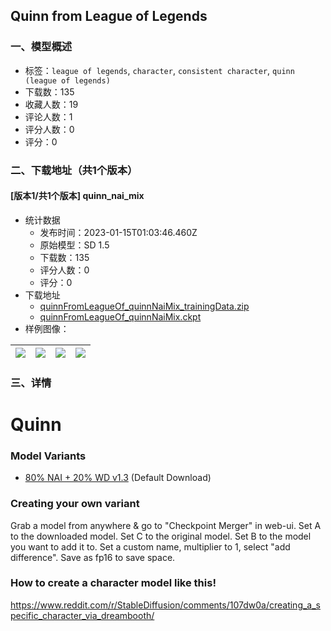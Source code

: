 ## Quinn from League of Legends
### 一、模型概述

- 标签：`league of legends`, `character`, `consistent character`, `quinn (league of legends)`
- 下载数：135
- 收藏人数：19
- 评论人数：1
- 评分人数：0
- 评分：0

### 二、下载地址（共1个版本）

#### [版本1/共1个版本] quinn_nai_mix

- 统计数据
  - 发布时间：2023-01-15T01:03:46.460Z
  - 原始模型：SD 1.5
  - 下载数：135
  - 评分人数：0
  - 评分：0
- 下载地址
  - [quinnFromLeagueOf_quinnNaiMix_trainingData.zip](https://civitai.com/api/download/models/5040?type=Training%20Data)
  - [quinnFromLeagueOf_quinnNaiMix.ckpt](https://civitai.com/api/download/models/5040)
- 样例图像：

| <img src="https://image.civitai.com/xG1nkqKTMzGDvpLrqFT7WA/864443bb-99ed-48d7-7ebf-43fe5b64b500/width=450/36926.jpeg" /> | <img src="https://image.civitai.com/xG1nkqKTMzGDvpLrqFT7WA/adad86f9-ff9f-43bd-9133-4f7929604700/width=450/36933.jpeg" /> | <img src="https://image.civitai.com/xG1nkqKTMzGDvpLrqFT7WA/7d35d4d6-f6a5-411e-c300-6ed98a8cfe00/width=450/36945.jpeg" /> | <img src="https://image.civitai.com/xG1nkqKTMzGDvpLrqFT7WA/23a117d5-27c1-49b1-6daf-16f020c0a100/width=450/36946.jpeg" /> |
| ---- | ---- | ---- | ---- |


### 三、详情
<h1>Quinn</h1><h3>Model Variants</h3><ul><li><p><a target="_blank" rel="ugc" href="https://huggingface.co/sdaasdsdfasda/nai-80_wdv13-20">80% NAI + 20% WD v1.3</a> (Default Download)</p></li></ul><h3>Creating your own variant</h3><p>Grab a model from anywhere &amp; go to "Checkpoint Merger" in web-ui. Set A to the downloaded model. Set C to the original model. Set B to the model you want to add it to. Set a custom name, multiplier to 1, select "add difference". Save as fp16 to save space.</p><h3>How to create a character model like this!</h3><p><a target="_blank" rel="ugc" href="https://www.reddit.com/r/StableDiffusion/comments/107dw0a/creating_a_specific_character_via_dreambooth/">https://www.reddit.com/r/StableDiffusion/comments/107dw0a/creating_a_specific_character_via_dreambooth/</a></p>